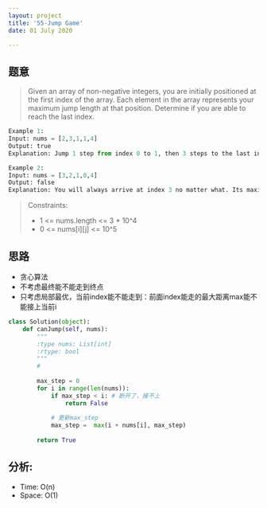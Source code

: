 ```yaml
---
layout: project
title: '55-Jump Game'
date: 01 July 2020

---
```

## 题意
> Given an array of non-negative integers, you are initially positioned at the first index of the array.
> Each element in the array represents your maximum jump length at that position.
> Determine if you are able to reach the last index.

~~~python
Example 1:
Input: nums = [2,3,1,1,4]
Output: true
Explanation: Jump 1 step from index 0 to 1, then 3 steps to the last index.

Example 2:
Input: nums = [3,2,1,0,4]
Output: false
Explanation: You will always arrive at index 3 no matter what. Its maximum jump length is 0, which makes it impossible to reach the last index.
~~~

> Constraints:
> - 1 <= nums.length <= 3 * 10^4
> - 0 <= nums[i][j] <= 10^5

## 思路
- 贪心算法
- 不考虑最终能不能走到终点
- 只考虑局部最优，当前index能不能走到：前面index能走的最大距离max能不能接上当前i

~~~python
class Solution(object):
    def canJump(self, nums):
        """
        :type nums: List[int]
        :rtype: bool
        """
        # 
        
        max_step = 0
        for i in range(len(nums)):
            if max_step < i: # 断开了，接不上
                return False
            
            # 更新max_step
            max_step =  max(i + nums[i], max_step)
            
        return True
~~~

## 分析:
- Time: O(n) 
- Space: O(1) 
